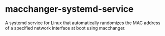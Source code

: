 # macchanger-systemd-service
A systemd service for Linux that automatically randomizes the MAC address of a specified network interface at boot using macchanger.
